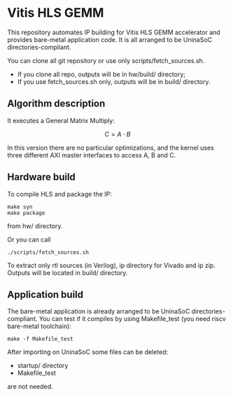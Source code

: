 # Vitis HLS GEMM
This repository automates IP building for Vitis HLS GEMM accelerator and provides bare-metal application code.
It is all arranged to be UninaSoC directories-compliant.

You can clone all git repository or use only scripts/fetch_sources.sh.
- If you clone all repo, outputs will be in hw/build/ directory;
- If you use fetch_sources.sh only, outputs will be in build/ directory.

## Algorithm description
It executes a General Matrix Multiply:

$$ C = A \cdot B $$

In this version there are no particular optimizations, and the kernel uses three different AXI master interfaces to access A, B and C.

## Hardware build
To compile HLS and package the IP:

    make syn
    make package

from hw/ directory.

Or you can call

    ./scripts/fetch_sources.sh

To extract only rtl sources (in Verilog), ip directory for Vivado and ip zip.
Outputs will be located in build/ directory.

## Application build
The bare-metal application is already arranged to be UninaSoC directories-compliant.
You can test if it compiles by using Makefile_test (you need riscv bare-metal toolchain):

    make -f Makefile_test

After importing on UninaSoC some files can be deleted:
- startup/ directory 
- Makefile_test

are not needed.
